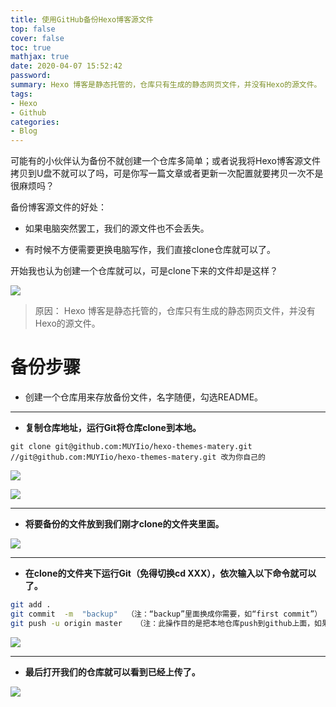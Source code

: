 ```yaml
---
title: 使用GitHub备份Hexo博客源文件
top: false
cover: false
toc: true
mathjax: true
date: 2020-04-07 15:52:42
password:
summary: Hexo 博客是静态托管的，仓库只有生成的静态网页文件，并没有Hexo的源文件。
tags:
- Hexo
- Github
categories:
- Blog
---
```



可能有的小伙伴认为备份不就创建一个仓库多简单；或者说我将Hexo博客源文件拷贝到U盘不就可以了吗，可是你写一篇文章或者更新一次配置就要拷贝一次不是很麻烦吗？

备份博客源文件的好处：

- 如果电脑突然罢工，我们的源文件也不会丢失。

- 有时候不方便需要更换电脑写作，我们直接clone仓库就可以了。 

开始我也认为创建一个仓库就可以，可是clone下来的文件却是这样？



![](https://muyiio-1300292673.cos.ap-chongqing.myqcloud.com/%E5%8D%9A%E5%AE%A2/_posts/%E4%BD%BF%E7%94%A8GitHub%E5%A4%87%E4%BB%BDHexo%E5%8D%9A%E5%AE%A2%E6%BA%90%E6%96%87%E4%BB%B6/QQ%E5%9B%BE%E7%89%8720200407160040.png)


> 原因： Hexo 博客是静态托管的，仓库只有生成的静态网页文件，并没有Hexo的源文件。




# 备份步骤 #

- 创建一个仓库用来存放备份文件，名字随便，勾选README。

----------

- **复制仓库地址，运行Git将仓库clone到本地。**



```
git clone git@github.com:MUYIio/hexo-themes-matery.git
//git@github.com:MUYIio/hexo-themes-matery.git 改为你自己的
```




![](https://muyiio-1300292673.cos.ap-chongqing.myqcloud.com/%E5%8D%9A%E5%AE%A2/_posts/%E4%BD%BF%E7%94%A8GitHub%E5%A4%87%E4%BB%BDHexo%E5%8D%9A%E5%AE%A2%E6%BA%90%E6%96%87%E4%BB%B6/QQ%E5%9B%BE%E7%89%8720200407184959.png)



![](https://muyiio-1300292673.cos.ap-chongqing.myqcloud.com/%E5%8D%9A%E5%AE%A2/_posts/%E4%BD%BF%E7%94%A8GitHub%E5%A4%87%E4%BB%BDHexo%E5%8D%9A%E5%AE%A2%E6%BA%90%E6%96%87%E4%BB%B6/QQ%E5%9B%BE%E7%89%8720200407184949.png)

----------

- **将要备份的文件放到我们刚才clone的文件夹里面。**

  

![](https://muyiio-1300292673.cos.ap-chongqing.myqcloud.com/%E5%8D%9A%E5%AE%A2/_posts/%E4%BD%BF%E7%94%A8GitHub%E5%A4%87%E4%BB%BDHexo%E5%8D%9A%E5%AE%A2%E6%BA%90%E6%96%87%E4%BB%B6/QQ%E5%9B%BE%E7%89%8720200407185003.png)

----------

- **在clone的文件夹下运行Git（免得切换cd XXX），依次输入以下命令就可以了。**

```bash
git add .
git commit  -m  "backup"  （注：“backup”里面换成你需要，如“first commit”）
git push -u origin master   （注：此操作目的是把本地仓库push到github上面，如果没有使用密钥此步骤需要你输入帐号和密码）
```


![](https://muyiio-1300292673.cos.ap-chongqing.myqcloud.com/%E5%8D%9A%E5%AE%A2/_posts/%E4%BD%BF%E7%94%A8GitHub%E5%A4%87%E4%BB%BDHexo%E5%8D%9A%E5%AE%A2%E6%BA%90%E6%96%87%E4%BB%B6/QQ%E5%9B%BE%E7%89%8720200407184955.png)

----------

- **最后打开我们的仓库就可以看到已经上传了。**





![](https://muyiio-1300292673.cos.ap-chongqing.myqcloud.com/%E5%8D%9A%E5%AE%A2/_posts/%E4%BD%BF%E7%94%A8GitHub%E5%A4%87%E4%BB%BDHexo%E5%8D%9A%E5%AE%A2%E6%BA%90%E6%96%87%E4%BB%B6/QQ%E5%9B%BE%E7%89%8720200407185007.png)


